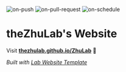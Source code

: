 
  ![on-push](../../actions/workflows/on-push.yaml/badge.svg)
  ![on-pull-request](../../actions/workflows/on-pull-request.yaml/badge.svg)
  ![on-schedule](../../actions/workflows/on-schedule.yaml/badge.svg)

  # theZhuLab's Website

  Visit **[thezhulab.github.io/ZhuLab](https://thezhulab.github.io/ZhuLab)** 🚀

  _Built with [Lab Website Template](https://greene-lab.gitbook.io/lab-website-template-docs)_
